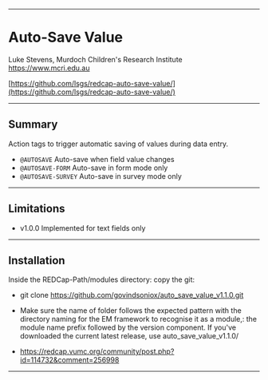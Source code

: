 ********************************************************************************
# Auto-Save Value

Luke Stevens, Murdoch Children's Research Institute https://www.mcri.edu.au

[https://github.com/lsgs/redcap-auto-save-value/](https://github.com/lsgs/redcap-auto-save-value/)

********************************************************************************
## Summary

Action tags to trigger automatic saving of values during data entry.
 * `@AUTOSAVE` Auto-save when field value changes
 * `@AUTOSAVE-FORM` Auto-save in form mode only 
 * `@AUTOSAVE-SURVEY` Auto-save in survey mode only

********************************************************************************
## Limitations

* v1.0.0 Implemented for text fields only

********************************************************************************
## Installation
Inside the REDCap-Path/modules directory:
copy the git:
* git clone https://github.com/govindsoniox/auto_save_value_v1.1.0.git

* Make sure the name of folder follows the expected pattern with the directory naming for the EM framework to recognise it as a module,: the module name prefix followed by the version component. If you've downloaded the current latest release, use auto_save_value_v1.1.0/
* https://redcap.vumc.org/community/post.php?id=114732&comment=256998

********************************************************************************

